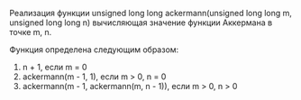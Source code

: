 Реализация функции unsigned long long ackermann(unsigned long long m, unsigned long long n) вычисляющая значение функции Аккермана в точке m, n.

Функция определена следующим образом:

1. n + 1, если m = 0
2. ackermann(m - 1, 1), если m > 0, n = 0
3. ackermann(m - 1, ackermann(m, n - 1)), если m > 0, n > 0